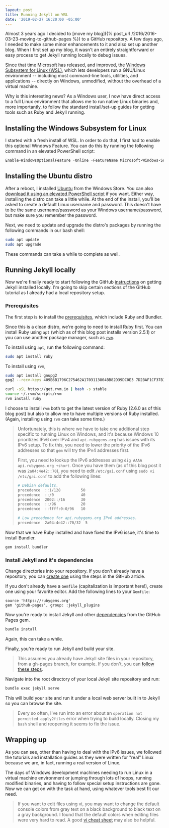 ```yaml
---
layout: post
title: Running Jekyll on WSL
date: '2019-02-27 16:20:00 -05:00'
---
```


Almost 3 years ago I decided to [move my blog]({% post_url /2016/2016-03-23-moving-to-github-pages %}) to a GitHub repository. A few days ago, I needed to make some minor enhancements to it and also set up another blog. When I first set up my blog, it wasn't an entirely straightforward or easy process to get Jekyll running locally to debug issues. 

Since that time Microsoft has released, and improved, the [Windows Subsystem for Linux (WSL)](https://docs.microsoft.com/en-us/windows/wsl/about), which lets developers run a GNU/Linux environment -- including most command-line tools, utilities, and applications -- directly on Windows, unmodified, without the overhead of a virtual machine.

Why is this interesting news? As a Windows user, I now have direct access to a full Linux environment that allows me to run native Linux binaries and, more importantly, to follow the standard install/set-up guides for getting tools such as Ruby and Jekyll running.

## Installing the Windows Subsystem for Linux
I started with a fresh install of WSL. In order to do that, I first had to enable this optional Windows Feature. You can do this by running the following command in an elevated PowerShell script: 

```powershell
Enable-WindowsOptionalFeature -Online -FeatureName Microsoft-Windows-Subsystem-Linux
```

## Installing the Ubuntu distro
After a reboot, I installed [Ubuntu](https://www.microsoft.com/store/p/ubuntu/9nblggh4msv6) from the Windows Store. You can also [download it using an elevated PowerShell script](https://docs.microsoft.com/en-us/windows/wsl/install-manual) if you want. Either way, installing the distro can take a little while. At the end of the install, you'll be asked to create a default Linux username and password. This doesn't have to be the same username/password as your Windows username/password, but make sure you remember the password.

Next, we need to update and upgrade the distro's packages by running the following commands in our bash shell:

```bash
sudo apt update
sudo apt upgrade
```

These commands can take a while to complete as well.

## Running Jekyll locally
Now we're finally ready to start following the GitHub [instructions](https://help.github.com/en/articles/setting-up-your-github-pages-site-locally-with-jekyll) on getting Jekyll installed locally. I'm going to skip certain sections of the GitHub tutorial as I already had a local repository setup.

### Prerequisites

The first step is to install the [prerequisites](https://help.github.com/en/articles/setting-up-your-github-pages-site-locally-with-jekyll#requirements), which include Ruby and Bundler.

Since this is a clean distro, we're going to need to install Ruby first. You can install Ruby using `apt` (which as of this blog post installs version 2.5.1) or you can use another package manager, such as [`rvm`](http://rvm.io/). 

To install using `apt`, run the following command:

```bash
sudo apt install ruby
```

To install using `rvm`, 

```bash
sudo apt install gnupg2
gpg2 --recv-keys 409B6B1796C275462A1703113804BB82D39DC0E3 7D2BAF1CF37B13E2069D6956105BD0E739499BDB

curl -sSL https://get.rvm.io | bash -s stable
source ~/.rvm/scripts/rvm
rvm install ruby
```

I choose to install `rvm` both to get the latest version of Ruby (2.6.0 as of this blog post) but also to allow me to have multiple versions of Ruby installed. (Again, installing using `rvm` can take some time.)

> Unfortunately, this is where we have to take one additional step specific to running Linux on Windows, and it's because Windows 10 prioritizes IPv6 over IPv4 and `api.rubygems.org` has issues with its IPv6 setup. To fix this, you need to lower the priority of the IPv6 addresses so that `gem` will try the IPv4 addresses first.
>
> First, you need to lookup the IPv6 addresses using `dig AAAA api.rubygems.org +short`. Once you have them (as of this blog post it was `2a04:4e42::70`), you need to edit `/etc/gai.conf` using `sudo vi /etc/gai.conf` to add the following lines:
>
>```bash
># Debian defaults.
>precedence  ::1/128         50
>precedence  ::/0            40
>precedence  2002::/16       30
>precedence  ::/96           20
>precedence  ::ffff:0:0/96   10
>
># Low precedence for api.rubygems.org IPv6 addresses.
>precedence  2a04:4e42::70/32  5
>```

Now that we have Ruby installed and have fixed the IPv6 issue, it's time to install Bundler. 

```bash
gem install bundler
```

### Install Jekyll and it's dependencies

Change directories into your repository. If you don't already have a repository, you can [create one](https://help.github.com/en/articles/setting-up-your-github-pages-site-locally-with-jekyll#step-1-create-a-local-repository-for-your-jekyll-site) using the steps in the GitHub article.

If you don't already have a `Gemfile` (capitalization is important here!), create one using your favorite editor. Add the following lines to your `Gemfile`:

```
source 'https://rubygems.org'
gem 'github-pages', group: :jekyll_plugins
```

Now you're ready to install Jekyll and other [dependencies](https://pages.github.com/versions/) from the GitHub Pages gem.

```bash
bundle install
```

Again, this can take a while.

Finally, you're ready to run Jekyll and build your site. 

> This assumes you already have Jekyll site files in your repository, from a gh-pages branch, for example. If you don't, you can [follow these steps](https://help.github.com/en/articles/setting-up-your-github-pages-site-locally-with-jekyll#step-3-optional-generate-jekyll-site-files).

Navigate into the root directory of your local Jekyll site repository and run:

```bash
bundle exec jekyll serve
```

This will build your site and run it under a local web server built in to Jekyll so you can browse the site.

> Every so often, I've run into an error about an `operation not permitted apply2files` error when trying to build locally. Closing my `bash` shell and reopening it seems to fix the issue.

## Wrapping up
As you can see, other than having to deal with the IPv6 issues, we followed the tutorials and installation guides as they were written for "real" Linux because we are, in fact, running a real version of Linux.

The days of Windows development machines needing to run Linux in a virtual machine environment or jumping through lots of hoops, running modified binaries, and having to follow special setup instructions are gone. Now we can get on with the task at hand, using whatever tools best fit our need.

> If you want to edit files using vi, you may want to change the default console colors from gray text on a black background to black text on a gray background. I found that the default colors when editing files were very hard to read. A good [vi cheat sheet](https://ryanstutorials.net/linuxtutorial/cheatsheetvi.php) may also be helpful.

